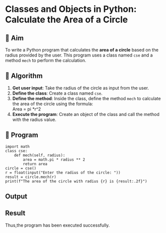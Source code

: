 # Classes and Objects in Python: Calculate the Area of a Circle

## 🎯 Aim
To write a Python program that calculates the **area of a circle** based on the radius provided by the user. This program uses a class named `cse` and a method `mech` to perform the calculation.

## 🧠 Algorithm
1. **Get user input**: Take the radius of the circle as input from the user.
2. **Define the class**: Create a class named `cse`.
3. **Define the method**: Inside the class, define the method `mech` to calculate the area of the circle using the formula:  
   Area = pi *r^2 
4. **Execute the program**: Create an object of the class and call the method with the radius value.

## 🧾 Program

~~~
import math
class cse:
    def mech(self, radius):
        area = math.pi * radius ** 2
        return area
circle = cse()
r = float(input("Enter the radius of the circle: "))
result = circle.mech(r)
print(f"The area of the circle with radius {r} is {result:.2f}")

~~~

## Output

## Result
Thus,the program has been executed successfully.